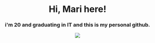 <h1 align="center">Hi, Mari here!</h1>
<h3 align="center">i'm 20 and graduating in IT and this is my personal github.</h3>
<p align="center"> <img src="https://img.shields.io/badge/Telegram-2CA5E0?style=for-the-badge&logo=telegram&logoColor=white" href="https://t.me/cybermarizinha"/></p>
